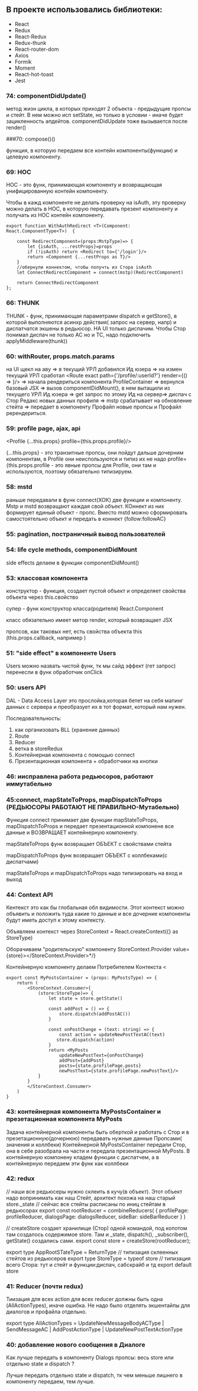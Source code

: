 ## В проекте использовались библиотеки:
- React
- Redux
- React-Redux
- Redux-thunk
- React-router-dom
- Axios
- Formik
- Moment
- React-hot-toast
- Jest






### 74: componentDidUpdate()

метод жизн цикла, в которых приходят 2 объекта - предыдущие пропсы и стейт.
В нем можно исп setState, но только в условии - иначе будет зацикленность апдейтов.
componentDidUpdate тоже вызывается после render()

###70: compose()()

функция, в которую передаем все контейн компоненты(функции) и целевую компоненту.

### 69: HOC

НОС - это функ, принимающая компоненту и возвращающая унифицированную контейн компоненту.

Чтобы в кажд компоненте не делать проверку на isAuth, эту проверку можно делать в НОС, в которую передавать презент компоненту и получать из НОС контейн компоненту.

```
export function WithAuthRedirect <T>(Component: React.ComponentType<T>)  {

    const RedirectComponent=(props:MstpType)=> {
        let {isAuth, ...restProps}=props
        if (!isAuth) return <Redirect to={'/login'}/>
        return <Component {...restProps as T}/>
    }
    //обернули коннектом, чтобы получть из Стора isAuth
    let ConnectRedirectComponent = connect(mstp)(RedirectComponent)

    return ConnectRedirectComponent
};
```

### 66: THUNK

THUNK - функ, принимающая параметрами dispatch и getStore(), в которой выполняются асинхр действия( запрос на сервер, напр) и диспатчатся экшены в редьюсор.
НА UI только диспачим. Чтобы Стор понимал диспач не только АС но и ТС, надо подключить applyMiddleware(thunk))


### 60: withRouter, props.match.params

на UI щекл на аву => в текущий УРЛ добавился Ид юзера => на измен текущий УРЛ сработал  <Route exact path={'/profile/:userId?'} render={() => <ProfileContainer/>}/> => начала рендериться компонента ProfileContainer => вернулся базовый JSX => вызов componentDidMount(), в нем вытащили из текущего УРЛ Ид юзера => get запрос по этому Ид на сервер=> диспач с Стор Редакс новых данных профиля => mstp срабатывает на обновление стейта => передает в компоненту Профайл новые пропсы и Профайл ререндериться.

### 59: profile page, ajax, api

<Profile {...this.props} profile={this.props.profile}/>

{...this.props} - это транзитные пропсы, они пойдут дальше дочерним компонентам, в Profile они неиспользуются и типиз их не надо
profile={this.props.profile - это явные пропсы для Profile, они там и используются, поэтому обязательно типизируем.


### 58: mstd

раньше передавали в функ connect(ХОК) две функции и компоненту.
Mstp и mstd возвращают каждая свой объект. КОннект из них формирует единый объект  - пропс.
Вместо mstd можно сформировать самостоятельно объект и передать в коннект {follow:followAC}

### 55: pagination, постраничный вывод пользователей

### 54: life cycle methods, componentDidMount

side effects делаем в функции componentDidMount()

### 53: классовая компонента
конструктор - функция, создает пустой объект и определяет свойства объекта через this.свойство

супер - функ конструктор класса(родителя) React.Component

класс обязательно имеет метор render, который возвращает JSX

пропсов, как таковых нет, есть свойства объекта this (this.props.callback, например )

### 51: "side effect" в компоненте Users

Users можно назвать чистой функ, тк мы сайд эффект (гет запрос) перенесли в функ обработчик onClick

### 50: users API

DAL - Data Access Layer это прослойка,которая бетет на себя мапинг данных с сервера и преобразует их в тот формат,
который нам нужен.

Последовательность:

1. как организовать BLL (хранение данных)
2. Route
3. Reducer
4. ветка в storeRedux
5. Контейнерная компонента с помощью connect
6. Презентационная компонента + обработчики на кнопки

### 46: иисправлена работа редьюсоров, работают иммутабельно

### 45:connect, mapStateToProps, mapDispatchToProps (РЕДЬЮСОРЫ РАБОТАЮТ НЕ ПРАВИЛЬНО-Мутабельно)

Функция connect принимает две функции mapStateToProps, mapDispatchToProps и передает презентационной компонене все
данные и ВОЗВРАЩАЕТ контейнерную компоненту.

mapStateToProps функ возвращает ОБЪЕКТ с свойствами стейта

mapDispatchToProps функ возвращает ОБЪЕКТ с коллбеками(с диспатчами)

mapStateToProps и mapDispatchToProps надо типизировать на вход и выход

### 44: Context API

Кентекст это как бы глобальная обл видимости. Этот контекст можно объявить и положить туда какие то данные и все
дочерние компоненты будут иметь доступ к этому контексту.

Объявляем контекст через StoreContext = React.createContext({} as StoreType)

Оборачиваем "родительскую" компоненту StoreContext.Provider value={store}><App/></StoreContext.Provider>*/}

Контейнерную компоненту делаем Потребителем Контекста <

```
export const MyPostsContainer = (props: MyPostsType) => {
    return (
        <StoreContext.Consumer>{
            (store:StoreType)=> {
                let state = store.getState()

                const addPost = () => {
                    store.dispatch(addPostAC())
                }

                const onPostChange = (text: string) => {
                    const action = updateNewPostTextAC(text)
                   store.dispatch(action)
                }
                return <MyPosts
                    updateNewPostText={onPostChange}
                    addPost={addPost}
                    posts={state.profilePage.posts}
                    newPostText={state.profilePage.newPostText}/>
            }
        }
        </StoreContext.Consumer>
    )
}
```

### 43: контейнерная компонента MyPostsContainer и презетационная компонента MyPosts

Задача контейнерной компоненты быть оберткой и работать с Стор и в презетационную(дочернюю) передавать нужные данные
Пропсами( значения и коллбеки)
Контейнерной MyPostsContainer передали Стор, она в себе разобрала на части и передала презентационной MyPosts.
В контейнерную компонену кладем функции с диспатчем, а в контейнерную передаем эти функ как коллбеки

### 42: redux

// наши все редьюсеры нужно склеить в кучу(в объект). Этот объект надо вопринимать как наш Стейт, архитект похожа на наш
старый store._state
// сейчас все стейты расписаны по иниц стейтам в редьюсорах
export const rootReducer = combineReducers(
{
profilePage: profileReducer,
dialogsPage: dialogsReducer,
sideBar: sideBarReducer
}
)

// createStore создает хранилище (Стор) одной командой, под копотом там создалось содержимое store. Там и _state,
dispatch(), _subscriber(), getState() создались сами.
export const store = createStore(rootReducer);

export type AppRootSTateType = ReturnType<typeof rootReducer> // типизация склеенных стейтов из редьюсеров
export type StoreType = typeof store // типизация всего Стора: тут и стейт и функции:диспач, сабскрайб и тд
export default store

### 41: Reducer (почти redux)

Тиизация для всех action для всех reducer должны быть одна (AllActionTypes), иначе ошибка. Не надо было отделять
экшентайпы для диалогов и профайла отдельно.

export type AllActionTypes = UpdateNewMessageBodyACType | SendMessageAC | AddPostActionType |
UpdateNewPostTextActionType

### 40: добавление нового сообщения в Диалоге

Как лучше передать в компоненту Dialogs пропсы: весь store или отдельно state и dispatch ?

Лучше передать отдельно state и dispatch, тк чем меньше лишнего в компоненту передаем, тем лучше.

